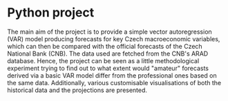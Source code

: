 # Python project 
The main aim of the project is to provide a simple vector autoregression (VAR) model producing forecasts for key Czech macroeconomic variables, which can then be compared with the official forecasts of the Czech National Bank (CNB). The data used are fetched from the CNB's ARAD database. Hence, the project can be seen as a little methodological experiment trying to find out to what extent would "amateur" forecasts derived via a basic VAR model differ from the professional ones based on the same data. Additionally, various customisable visualisations of both the historical data and the projections are presented.
